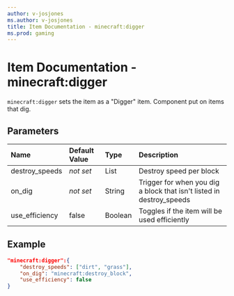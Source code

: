 ```yaml
---
author: v-josjones
ms.author: v-josjones
title: Item Documentation - minecraft:digger
ms.prod: gaming
---
```


# Item Documentation - minecraft:digger

`minecraft:digger` sets the item as a "Digger" item. Component put on items that dig.

## Parameters

|Name |Default Value  |Type  |Description  |
|:----------|:----------|:----------|:----------|
|destroy_speeds|*not set* |List | Destroy speed per block|
|on_dig |*not set*  | String| Trigger for when you dig a block that isn't listed in destroy_speeds|
|use_efficiency |false  | Boolean| Toggles if the item will be used efficiently|

## Example

```json
"minecraft:digger":{
    "destroy_speeds": ["dirt", "grass"],
    "on_dig": "minecraft:destroy_block",
    "use_efficiency": false
}
```
